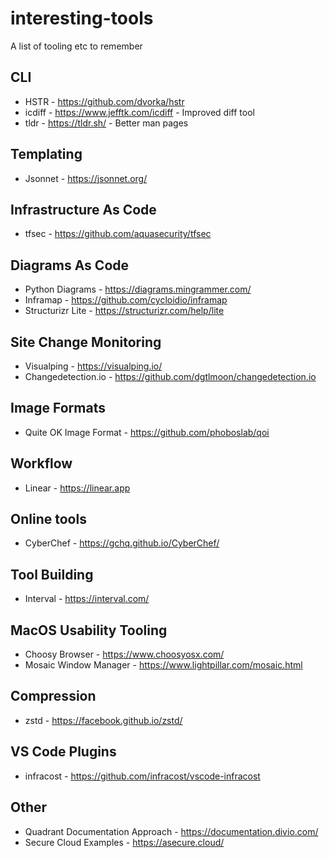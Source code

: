 # interesting-tools
A list of tooling etc to remember

## CLI

- HSTR - https://github.com/dvorka/hstr
- icdiff - https://www.jefftk.com/icdiff - Improved diff tool
- tldr - https://tldr.sh/ - Better man pages

## Templating
- Jsonnet - https://jsonnet.org/

## Infrastructure As Code
- tfsec - https://github.com/aquasecurity/tfsec

## Diagrams As Code
- Python Diagrams - https://diagrams.mingrammer.com/
- Inframap - https://github.com/cycloidio/inframap
- Structurizr Lite - https://structurizr.com/help/lite

## Site Change Monitoring
- Visualping - https://visualping.io/
- Changedetection.io - https://github.com/dgtlmoon/changedetection.io

## Image Formats

- Quite OK Image Format - https://github.com/phoboslab/qoi

## Workflow

- Linear - https://linear.app

## Online tools

- CyberChef - https://gchq.github.io/CyberChef/

## Tool Building
- Interval - https://interval.com/

## MacOS Usability Tooling
- Choosy Browser - https://www.choosyosx.com/
- Mosaic Window Manager - https://www.lightpillar.com/mosaic.html

## Compression
- zstd - https://facebook.github.io/zstd/

## VS Code Plugins
- infracost - https://github.com/infracost/vscode-infracost

## Other
- Quadrant Documentation Approach - https://documentation.divio.com/
- Secure Cloud Examples - https://asecure.cloud/
